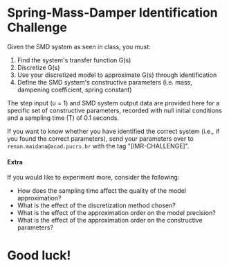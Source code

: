 # Spring-Mass-Damper Identification Challenge

Given the SMD system as seen in class, you must:

1. Find the system's transfer function G(s)
2. Discretize G(s)
3. Use your discretized model to approximate G(s) through identification
4. Define the SMD system's constructive parameters (i.e. mass, dampening coefficient, spring constant)

The step input (u = 1) and SMD system output data are provided here for a specific set of constructive parameters, recorded with null initial conditions and a sampling time (T) of 0.1 seconds.

If you want to know whether you have identified the correct system (i.e., if you found the correct parameters), send your parameters over to ``` renan.maidana@acad.pucrs.br ``` with the tag "[IMR-CHALLENGE]".

#### Extra

If you would like to experiment more, consider the following:

* How does the sampling time affect the quality of the model approximation?
* What is the effect of the discretization method chosen?
* What is the effect of the approximation order on the model precision?
* What is the effect of the approximation order on the constructive parameters?

# Good luck!